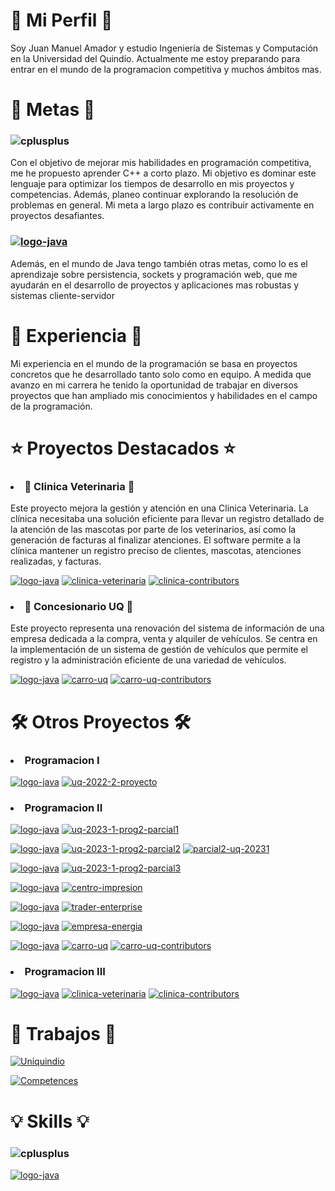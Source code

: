 # 👤 Mi Perfil 👤

Soy Juan Manuel Amador y estudio Ingeniería de Sistemas y Computación en la Universidad del Quindío.
Actualmente me estoy preparando para entrar en el mundo de la programacion competitiva y muchos ámbitos mas. 

# 🎯 Metas 🎯
### ![cplusplus](https://img.shields.io/badge/C++-5566b9?style=for-the-badge&logo=cplusplus&logoColor=white&labelColor=101010)

Con el objetivo de mejorar mis habilidades en programación competitiva, me he propuesto aprender C++ a corto plazo. Mi objetivo es dominar este lenguaje para optimizar los tiempos de desarrollo en mis proyectos y competencias. Además, planeo continuar explorando la resolución de problemas en general. Mi meta a largo plazo es contribuir activamente en proyectos desafiantes.

### [![logo-java](https://img.shields.io/badge/Java-red?style=for-the-badge&logo=oracle&logoColor=white&labelColor=101010)](https://github.com/Corem05/uq-2023-1-proyecto)

Además, en el mundo de Java tengo también otras metas, como lo es el aprendizaje sobre persistencia, sockets y programación web, que me ayudarán en el desarrollo de proyectos y aplicaciones mas robustas y sistemas cliente-servidor

# 🚀 Experiencia 🚀

Mi experiencia en el mundo de la programación se basa en proyectos concretos que he desarrollado tanto solo como en equipo. A medida que avanzo en mi carrera he tenido la oportunidad de trabajar en diversos proyectos que han ampliado mis conocimientos y habilidades en el campo de la programación.

# ⭐ Proyectos Destacados ⭐

### <li>🐾 Clinica Veterinaria 🐾</li>

Este proyecto mejora la gestión y atención en una Clinica Veterinaria. La clínica necesitaba una solución eficiente para llevar un registro detallado de la atención de las mascotas por parte de los veterinarios, así como la generación de facturas al finalizar atenciones. El software permite a la clínica mantener un registro preciso de clientes, mascotas, atenciones realizadas, y facturas.

[![logo-java](https://img.shields.io/badge/Java-red?style=for-the-badge&logo=oracle&logoColor=white&labelColor=101010)](https://github.com/ElJuanchito/ClinicaVeterinaria) 
[![clinica-veterinaria](https://img.shields.io/github/stars/ElJuanchito/ClinicaVeterinaria?label=Proyecto%20|%20Clinica%20Veterinaria&style=for-the-badge)](https://github.com/ElJuanchito/ClinicaVeterinaria) 
[![clinica-contributors](https://img.shields.io/github/contributors/ElJuanchito/ClinicaVeterinaria?style=for-the-badge&color=ffff00)](https://github.com/ElJuanchito/ClinicaVeterinaria/graphs/contributors)

### <li> 🚗 Concesionario UQ 🚗 </li>

Este proyecto representa una renovación del sistema de información de una empresa dedicada a la compra, venta y alquiler de vehículos. Se centra en la implementación de un sistema de gestión de vehículos que permite el registro y la administración eficiente de una variedad de vehículos.

[![logo-java](https://img.shields.io/badge/Java-red?style=for-the-badge&logo=oracle&logoColor=white&labelColor=101010)](https://github.com/Corem05/uq-2023-1-proyecto)
[![carro-uq](https://img.shields.io/github/stars/Corem05/uq-2023-1-proyecto?label=Proyecto%20Final%20|%20Concesionario&style=for-the-badge&color=red)](https://github.com/Corem05/uq-2023-1-proyecto)
[![carro-uq-contributors](https://img.shields.io/github/contributors/Corem05/uq-2023-1-proyecto?style=for-the-badge&color=ffff00)](https://github.com/Corem05/uq-2023-1-proyecto/graphs/contributors)

# 🛠️ Otros Proyectos 🛠️

### <li>Programacion I</li>

[![logo-java](https://img.shields.io/badge/Java-red?style=for-the-badge&logo=oracle&logoColor=white&labelColor=101010)](https://github.com/Corem05/uq-2022-2-proyecto)
[![uq-2022-2-proyecto](https://img.shields.io/github/stars/Corem05/uq-2022-2-proyecto?label=Proyecto%20Final%20|%20Cinema&style=for-the-badge&color=red)](https://github.com/Corem05/uq-2022-2-proyecto)

### <li>Programacion II</li>

[![logo-java](https://img.shields.io/badge/Java-red?style=for-the-badge&logo=oracle&logoColor=white&labelColor=101010)](https://github.com/Corem05/uq-2023-1-prog2-parcial1)
[![uq-2023-1-prog2-parcial1](https://img.shields.io/github/stars/Corem05/uq-2023-1-prog2-parcial1?label=Parcial%20I%20|%20biblioteca&style=for-the-badge)](https://github.com/Corem05/uq-2023-1-prog2-parcial1)

[![logo-java](https://img.shields.io/badge/Java-red?style=for-the-badge&logo=oracle&logoColor=white&labelColor=101010)](https://github.com/Corem05/uq-2023-1-prog2-parcial2)
[![uq-2023-1-prog2-parcial2](https://img.shields.io/github/stars/Corem05/uq-2023-1-prog2-parcial2?label=Parcial%20II%20|%20Agenda%20Telefonica&style=for-the-badge)](https://github.com/Corem05/uq-2023-1-prog2-parcial2)
[![parcial2-uq-20231](https://img.shields.io/github/contributors/Corem05/uq-2023-1-prog2-parcial2?style=for-the-badge&color=ffff00)](https://github.com/Corem05/uq-2023-1-prog2-parcial2/graphs/contributors)

[![logo-java](https://img.shields.io/badge/Java-red?style=for-the-badge&logo=oracle&logoColor=white&labelColor=101010)](https://github.com/Corem05/uniquindio/tree/main/programacion%20II%20-%2020231/Taller%208%20-%20parcial%203)
[![uq-2023-1-prog2-parcial3](https://img.shields.io/github/stars/Corem05/uq-2023-1-prog2-parcial2?label=Parcial%20III%20|%20Diplomado&style=for-the-badge)](https://github.com/Corem05/uniquindio/tree/main/programacion%20II%20-%2020231/Taller%208%20-%20parcial%203)

[![logo-java](https://img.shields.io/badge/Java-red?style=for-the-badge&logo=oracle&logoColor=white&labelColor=101010)](https://github.com/Corem05/uniquindio/tree/main/programacion%20II%20-%2020231/Taller%203%20-%20centro%20impresion)
[![centro-impresion](https://img.shields.io/github/stars/Corem05/uniquindio?label=Proyecto%20|%20Centro%20de%20Impresion&style=for-the-badge)](https://github.com/Corem05/uniquindio/tree/main/programacion%20II%20-%2020231/Taller%203%20-%20centro%20impresion)

[![logo-java](https://img.shields.io/badge/Java-red?style=for-the-badge&logo=oracle&logoColor=white&labelColor=101010)](https://github.com/Corem05/uniquindio/tree/main/programacion%20II%20-%2020231/Taller%206%20-%20streams/TraderEnterprise)
[![trader-enterprise](https://img.shields.io/github/stars/Corem05/uniquindio?label=Proyecto%20|%20Traders%20Enterprise&style=for-the-badge)](https://github.com/Corem05/uniquindio/tree/main/programacion%20II%20-%2020231/Taller%206%20-%20streams/TraderEnterprise)

[![logo-java](https://img.shields.io/badge/Java-red?style=for-the-badge&logo=oracle&logoColor=white&labelColor=101010)](https://github.com/Corem05/uniquindio/tree/main/programacion%20II%20-%2020231/Taller%207%20-%20parcial%203%202022-2/EmpresaEnergia)
[![empresa-energia](https://img.shields.io/github/stars/Corem05/uniquindio?label=Proyecto%20|%20Empresa%20de%20Energia&style=for-the-badge)](https://github.com/Corem05/uniquindio/tree/main/programacion%20II%20-%2020231/Taller%207%20-%20parcial%203%202022-2/EmpresaEnergia)

[![logo-java](https://img.shields.io/badge/Java-red?style=for-the-badge&logo=oracle&logoColor=white&labelColor=101010)](https://github.com/Corem05/uq-2023-1-proyecto)
[![carro-uq](https://img.shields.io/github/stars/Corem05/uq-2023-1-proyecto?label=Proyecto%20Final%20|%20Concesionario&style=for-the-badge&color=red)](https://github.com/Corem05/uq-2023-1-proyecto)
[![carro-uq-contributors](https://img.shields.io/github/contributors/Corem05/uq-2023-1-proyecto?style=for-the-badge&color=ffff00)](https://github.com/Corem05/uq-2023-1-proyecto/graphs/contributors)

### <li>Programacion III</li>

[![logo-java](https://img.shields.io/badge/Java-red?style=for-the-badge&logo=oracle&logoColor=white&labelColor=101010)](https://github.com/ElJuanchito/ClinicaVeterinaria) 
[![clinica-veterinaria](https://img.shields.io/github/stars/ElJuanchito/ClinicaVeterinaria?label=Proyecto%20|%20Clinica%20Veterinaria&style=for-the-badge)](https://github.com/ElJuanchito/ClinicaVeterinaria) 
[![clinica-contributors](https://img.shields.io/github/contributors/ElJuanchito/ClinicaVeterinaria?style=for-the-badge&color=ffff00)](https://github.com/ElJuanchito/ClinicaVeterinaria/graphs/contributors)


# 📂 Trabajos 📂

[![Uniquindio](https://img.shields.io/github/stars/corem05/uniquindio?label=Uniquindio&style=for-the-badge&color=#44e05d)](https://github.com/Corem05/uniquindio)

[![Competences](https://img.shields.io/github/stars/corem05/competences?label=Competences&style=for-the-badge&color=#44e05d)](https://github.com/Corem05/competences)

# 💡 Skills 💡
### ![cplusplus](https://img.shields.io/badge/C++-5566b9?style=for-the-badge&logo=cplusplus&logoColor=white&labelColor=101010)
[![logo-java](https://img.shields.io/badge/Java-red?style=for-the-badge&logo=oracle&logoColor=white&labelColor=101010)](https://github.com/Corem05/uq-2023-1-proyecto)
